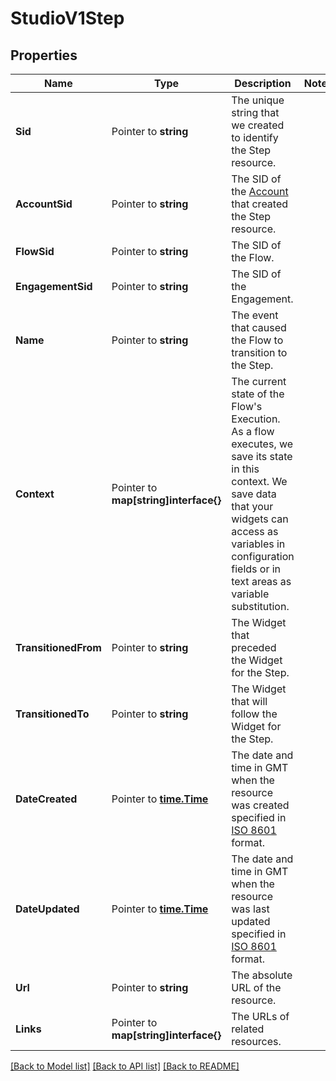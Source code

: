 # StudioV1Step

## Properties

Name | Type | Description | Notes
------------ | ------------- | ------------- | -------------
**Sid** | Pointer to **string** | The unique string that we created to identify the Step resource. |
**AccountSid** | Pointer to **string** | The SID of the [Account](https://www.twilio.com/docs/iam/api/account) that created the Step resource. |
**FlowSid** | Pointer to **string** | The SID of the Flow. |
**EngagementSid** | Pointer to **string** | The SID of the Engagement. |
**Name** | Pointer to **string** | The event that caused the Flow to transition to the Step. |
**Context** | Pointer to **map[string]interface{}** | The current state of the Flow's Execution. As a flow executes, we save its state in this context. We save data that your widgets can access as variables in configuration fields or in text areas as variable substitution. |
**TransitionedFrom** | Pointer to **string** | The Widget that preceded the Widget for the Step. |
**TransitionedTo** | Pointer to **string** | The Widget that will follow the Widget for the Step. |
**DateCreated** | Pointer to [**time.Time**](time.Time.md) | The date and time in GMT when the resource was created specified in [ISO 8601](https://en.wikipedia.org/wiki/ISO_8601) format. |
**DateUpdated** | Pointer to [**time.Time**](time.Time.md) | The date and time in GMT when the resource was last updated specified in [ISO 8601](https://en.wikipedia.org/wiki/ISO_8601) format. |
**Url** | Pointer to **string** | The absolute URL of the resource. |
**Links** | Pointer to **map[string]interface{}** | The URLs of related resources. |

[[Back to Model list]](../README.md#documentation-for-models) [[Back to API list]](../README.md#documentation-for-api-endpoints) [[Back to README]](../README.md)



